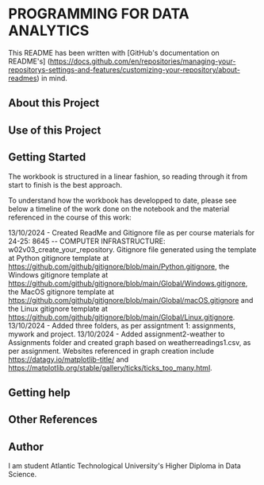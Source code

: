 # PROGRAMMING FOR DATA ANALYTICS

This README has been written with [GitHub's documentation on README's] (https://docs.github.com/en/repositories/managing-your-repositorys-settings-and-features/customizing-your-repository/about-readmes) in mind.

## About this Project

## Use of this Project

## Getting Started

The workbook is structured in a linear fashion, so reading through it from start to finish is the best approach.

To understand how the workbook has developped to date, please see below a timeline of the work done on the notebook and the material referenced in the course of this work:

13/10/2024 - Created ReadMe and Gitignore file as per course materials for 24-25: 8645 -- COMPUTER INFRASTRUCTURE: w02v03_create_your_repository. Gitignore file generated using the template at Python gitignore template at https://github.com/github/gitignore/blob/main/Python.gitignore, the Windows gitignore template at https://github.com/github/gitignore/blob/main/Global/Windows.gitignore, the MacOS gitignore template at https://github.com/github/gitignore/blob/main/Global/macOS.gitignore and the Linux gitignore template at https://github.com/github/gitignore/blob/main/Global/Linux.gitignore.
13/10/2024 - Added three folders, as per assigntment 1: assignments, mywork and project.
13/10/2024 - Added assignment2-weather to Assignments folder and created graph based on weatherreadings1.csv, as per assignment. Websites referenced in graph creation include https://datagy.io/matplotlib-title/ and https://matplotlib.org/stable/gallery/ticks/ticks_too_many.html.

## Getting help

## Other References

## Author
I am student Atlantic Technological University's Higher Diploma in Data Science.
